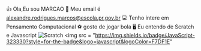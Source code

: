 👍 Ola,Eu sou MARCAO
📧 Meu email é alexandre.rodrigues.marcos@escola.pr.gov.br
💻  Tenho intere em Pensamento Computacional 
⚽ gosto de jogar bola 
🖥️ Eu entendo de Scratch e Javascript
![Scratch](https://img.shields.io/badge/Scratch-4D97FF?style=for-the-badge&logo=Scratch&logoColor=white)
<img src = "https://img.shields.io/badge/JavaScript-323330?style=for-the-badge&logo=javascript&logoColor=F7DF1E"
